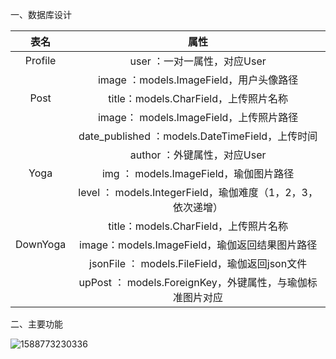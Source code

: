 一、数据库设计

|   表名   |                            属性                             |
| :------: | :---------------------------------------------------------: |
| Profile  |                 user ：一对一属性，对应User                 |
|          |           image ：models.ImageField，用户头像路径           |
|   Post   |            title：models.CharField，上传照片名称            |
|          |           image： models.ImageField，上传照片路径           |
|          |       date_published ：models.DateTimeField，上传时间       |
|          |                 author ：外键属性，对应User                 |
|   Yoga   |           img ： models.ImageField，瑜伽图片路径            |
|          | level ： models.IntegerField，瑜伽难度（1，2，3，依次递增） |
|          |            title：models.CharField，上传照片名称            |
| DownYoga |       image：models.ImageField，瑜伽返回结果图片路径        |
|          |       jsonFile ： models.FileField，瑜伽返回json文件        |
|          |  upPost ： models.ForeignKey，外键属性，与瑜伽标准图片对应  |

二、主要功能

![1588773230336](C:\Users\Cennires\AppData\Local\Temp\1588773230336.png)

